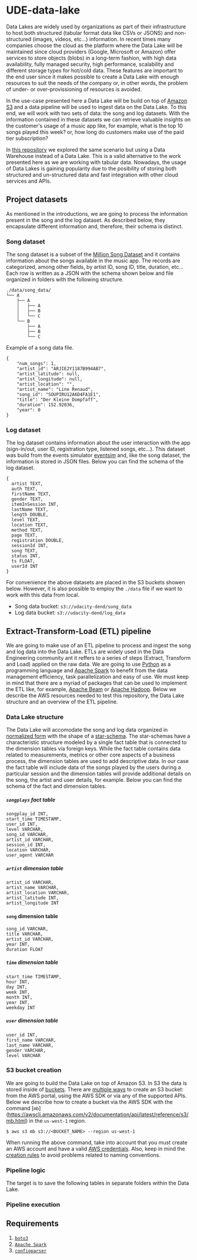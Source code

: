 # UDE-data-lake

Data Lakes are widely used by organizations as part of their infrastructure to host both structured (tabular format data like CSVs or JSONS) and non-structured (images, videos, etc...) information. In recent times many companies choose the cloud as the platform where the Data Lake will be maintained since cloud providers (Google, Microsoft or Amazon) offer services to store objects (blobs) in a long-term fashion, with high data availability, fully managed security, high performance, scalability and different storage types for hot/cold data. These features are important to the end user since it makes possible to create a Data Lake with enough resources to suit the needs of the company or, in other words, the problem of under- or over-provissioning of resources is avoided. 

In the use-case presented here a Data Lake will be build on top of [Amazon S3](https://aws.amazon.com/s3/?did=ft_card&trk=ft_card) and a data pipeline will be used to ingest data on the Data Lake. To this end, we will work with two sets of data: the song and log datasets. With the information contained in these datasets we can retrieve valuable insights on the customer's usage of a music app like, for example, what is the top 10 songs played this week? or, how long do customers make use of the paid tier subscription? 

In [this repository](https://github.com/juferafo/UDE-redshift) we explored the same scenario but using a Data Warehouse instead of a Data Lake. This is a valid alternative to the work presented here as we are working with tabular data. Nowadays, the usage of Data Lakes is gaining popularity due to the posibility of storing both structured and un-structured data and fast integration with other cloud services and APIs. 

## Project datasets

As mentioned in the introductions, we are going to process the information present in the song and the log dataset. As described below, they encapsulate different information and, therefore, their schema is distinct.

### Song dataset

The song dataset is a subset of the [Million Song Dataset](http://millionsongdataset.com/) and it contains information about the songs available in the music app. The records are categorized, among other fields, by artist ID, song ID, title, duration, etc... Each row is written as a JSON with the schema shown below and file organized in folders with the following structure.

```
./data/song_data/
└── A
    ├── A
    │   ├── A
    │   ├── B
    │   └── C
    └── B
        ├── A
        ├── B
        └── C
```

Example of a song data file.

```
{
    "num_songs": 1, 
    "artist_id": "ARJIE2Y1187B994AB7", 
    "artist_latitude": null,
    "artist_longitude": null,
    "artist_location": "",
    "artist_name": "Line Renaud",
    "song_id": "SOUPIRU12A6D4FA1E1",
    "title": "Der Kleine Dompfaff",
    "duration": 152.92036,
    "year": 0
}
```

### Log dataset

The log dataset contains information about the user interaction with the app (sign-in/out, user ID, registration type, listened songs, etc...). This dataset was build from the events simulator [eventsim](https://github.com/Interana/eventsim) and, like the song dataset, the information is stored in JSON files. Below you can find the schema of the log dataset.

```
{
  artist TEXT,
  auth TEXT,
  firstName TEXT,
  gender TEXT,
  itemInSession INT,
  lastName TEXT,
  length DOUBLE,
  level TEXT,
  location TEXT,
  method TEXT,
  page TEXT,
  registration DOUBLE,
  sessionId INT,
  song TEXT,
  status INT,
  ts FLOAT,
  userId INT
}
```

For convenience the above datasets are placed in the S3 buckets showen below. However, it is also possible to employ the `./data` file if we want to work with this data from local.

* Song data bucket: `s3://udacity-dend/song_data`
* Log data bucket: `s3://udacity-dend/log_data`

## Extract-Transform-Load (ETL) pipeline

We are going to make use of an ETL pipeline to process and ingest the song and log data into the Data Lake. ETLs are widely used in the Data Engineering community ant it reffers to a series of steps (Extract, Transform and Load) applied on the raw data. We are going to use [Python](https://www.python.org/download/releases/3.0/) as a programming language and [Apache Spark](https://spark.apache.org/) to benefit from the data management efficiency, task parallelization and easy of use. We must keep in mind that there are a myriad of packages that can be used to implement the ETL like, for example, [Apache Beam](https://beam.apache.org/) or [Apache Hadoop](http://hadoop.apache.org/). Below we describe the AWS resources needed to test this repository, the Data Lake structure and an overview of the ETL pipeline.

### Data Lake structure

The Data Lake will accomodate the song and log data organized in [normalized form](https://en.wikipedia.org/wiki/Database_normalization) with the shape of a [star-schema](https://www.guru99.com/star-snowflake-data-warehousing.html). The star-schemas have a characteristic structure modeled by a single fact table that is connected to the dimension tables via foreign keys. While the fact table contains data related to measurements, metrics or other core aspects of a business process, the dimension tables are used to add descriptive data. In our case the fact table will include data of the songs played by the users during a particular session and the dimension tables will provide additional details on the song, the artist and user details, for example. Below you can find the schema of the fact and dimension tables.

##### `songplays` fact table

```
songplay_id INT,
start_time TIMESTAMP, 
user_id INT, 
level VARCHAR, 
song_id VARCHAR, 
artist_id VARCHAR, 
session_id INT, 
location VARCHAR, 
user_agent VARCHAR
```

##### `artist` dimension table

```
artist_id VARCHAR,
artist_name VARCHAR,
artist_location VARCHAR,
artist_latitude INT,
artist_longitude INT
```

#### `song` dimension table

```
song_id VARCHAR,
title VARCHAR,
artist_id VARCHAR,
year INT,
duration FLOAT
```

##### `time` dimension table

```
start_time TIMESTAMP,
hour INT,
day INT,
week INT,
month INT,
year INT,
weekday INT
```

##### `user` dimension table

```
user_id INT,
first_name VARCHAR,
last_name VARCHAR,
gender VARCHAR,
level VARCHAR
```

### S3 bucket creation

We are going to build the Data Lake on top of Amazon S3. In S3 the data is stored inside of [buckets](https://docs.aws.amazon.com/AmazonS3/latest/userguide/UsingBucket.html). There are [multiple ways](https://docs.aws.amazon.com/AmazonS3/latest/userguide/create-bucket-overview.html) to create an S3 bucket: from the AWS portal, using the AWS SDK or via any of the supported APIs. Below we describe how to create a bucket via the AWS SDK with the command [`mb`] (https://awscli.amazonaws.com/v2/documentation/api/latest/reference/s3/mb.html) in the `us-west-1` region.

```
$ aws s3 mb s3://<BUCKET_NAME> --region us-west-1
```

When running the above command, take into account that you must create an AWS account and have a valid [AWS credentials](https://docs.aws.amazon.com/cli/latest/userguide/cli-configure-files.html). Also, keep in mind the [creation rules](https://docs.aws.amazon.com/AmazonS3/latest/userguide/bucketnamingrules.html) to avoid problems related to naming conventions.

### Pipeline logic

The target is to save the following tables in separate folders within the Data Lake. 

### Pipeline execution

## Requirements

1. [`boto3`](https://aws.amazon.com/en/sdk-for-python/)
2. [`Apache Spark`](http://spark.apache.org/docs/2.1.0/api/python/index.html#)
3. [`configparser`](https://docs.python.org/3/library/configparser.html)
